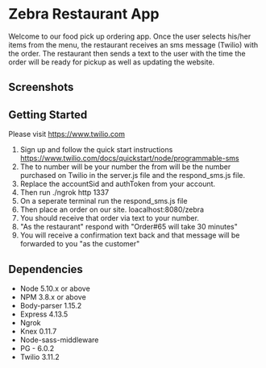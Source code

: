 # Zebra Restaurant App

Welcome to our food pick up ordering app. Once the user selects his/her items from the menu, the restaurant receives an sms message (Twilio) with the order. The restaurant then sends a text to the user with the time the order will be ready for pickup as well as updating the website.


## Screenshots





## Getting Started

Please visit https://www.twilio.com
1. Sign up and follow the quick start instructions
https://www.twilio.com/docs/quickstart/node/programmable-sms
2. The to number will be your number the from will be the number purchased on Twilio in the server.js file and the respond_sms.js file.
3. Replace the accountSid and authToken from your account.
4. Then run ./ngrok http 1337
5. On a seperate terminal run the respond_sms.js file
6. Then place an order on our site. loacalhost:8080/zebra
7. You should receive that order via text to your number.
8. "As the restaurant" respond with "Order#65 will take 30 minutes"
9. You will receive a confirmation text back and that message will be forwarded to you "as the customer"


## Dependencies

- Node 5.10.x or above
- NPM 3.8.x or above
- Body-parser 1.15.2
- Express 4.13.5
- Ngrok 
- Knex 0.11.7
- Node-sass-middleware
- PG - 6.0.2
- Twilio 3.11.2
